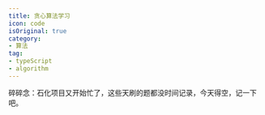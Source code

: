 ```yaml
---
title: 贪心算法学习
icon: code
isOriginal: true
category:
- 算法
tag:
- typeScript
- algorithm
---
```


碎碎念：石化项目又开始忙了，这些天刷的题都没时间记录，今天得空，记一下吧。  

